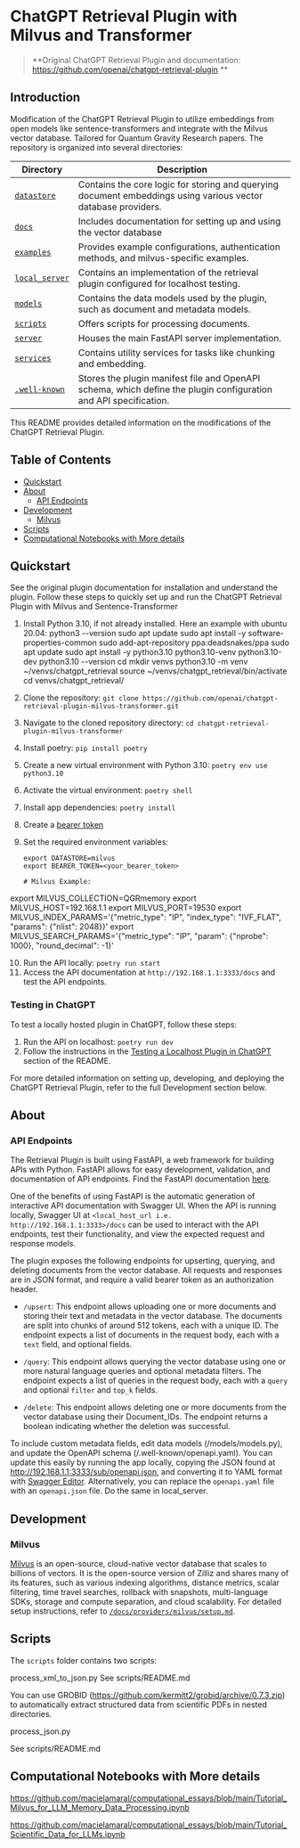 # ChatGPT Retrieval Plugin with Milvus and Transformer 

> **Original ChatGPT Retrieval Plugin and documentation: https://github.com/openai/chatgpt-retrieval-plugin **


## Introduction

Modification of the ChatGPT Retrieval Plugin to utilize embeddings from open models like sentence-transformers and integrate with the Milvus vector database. Tailored for Quantum Gravity Research papers. The repository is organized into several directories:

| Directory                       | Description                                                                                                                |
| ------------------------------- | -------------------------------------------------------------------------------------------------------------------------- |
| [`datastore`](/datastore)       | Contains the core logic for storing and querying document embeddings using various vector database providers.              |
| [`docs`](/docs)                 | Includes documentation for setting up and using the vector database |
| [`examples`](/examples)         | Provides example configurations, authentication methods, and milvus-specific examples.                                   |
| [`local_server`](/local_server) | Contains an implementation of the retrieval plugin configured for localhost testing.                                       |
| [`models`](/models)             | Contains the data models used by the plugin, such as document and metadata models.                                         |
| [`scripts`](/scripts)           | Offers scripts for processing documents.                                         |
| [`server`](/server)             | Houses the main FastAPI server implementation.                                                                             |
| [`services`](/services)         | Contains utility services for tasks like chunking and embedding.                                 |
| [`.well-known`](/.well-known)   | Stores the plugin manifest file and OpenAPI schema, which define the plugin configuration and API specification.           |

This README provides detailed information on the modifications of the ChatGPT Retrieval Plugin.

## Table of Contents

- [Quickstart](#quickstart)
- [About](#about)
  - [API Endpoints](#api-endpoints)
- [Development](#development)
  - [Milvus](#milvus)
- [Scripts](#scripts)
- [Computational Notebooks with More details](#computational-notebooks-with-more-details)

## Quickstart

See the original plugin documentation for installation and understand the plugin. 
Follow these steps to quickly set up and run the ChatGPT Retrieval Plugin with Milvus and Sentence-Transformer

1. Install Python 3.10, if not already installed. Here an example with ubuntu 20.04:
  python3 --version
  sudo apt update
  sudo apt install -y software-properties-common
  sudo add-apt-repository ppa:deadsnakes/ppa
  sudo apt update
  sudo apt install -y python3.10 python3.10-venv python3.10-dev
  python3.10 --version
  cd
  mkdir venvs
  python3.10 -m venv ~/venvs/chatgpt_retrieval
  source ~/venvs/chatgpt_retrieval/bin/activate
  cd venvs/chatgpt_retrieval/
2. Clone the repository: `git clone https://github.com/openai/chatgpt-retrieval-plugin-milvus-transformer.git`
3. Navigate to the cloned repository directory: `cd chatgpt-retrieval-plugin-milvus-transformer`
4. Install poetry: `pip install poetry`
5. Create a new virtual environment with Python 3.10: `poetry env use python3.10`
6. Activate the virtual environment: `poetry shell`
7. Install app dependencies: `poetry install`
8. Create a [bearer token](#general-environment-variables)
9. Set the required environment variables:

   ```
   export DATASTORE=milvus
   export BEARER_TOKEN=<your_bearer_token>

   # Milvus Example:
  export MILVUS_COLLECTION=QGRmemory
  export MILVUS_HOST=192.168.1.1
  export MILVUS_PORT=19530
  export MILVUS_INDEX_PARAMS='{"metric_type": "IP", "index_type": "IVF_FLAT", "params": {"nlist": 2048}}'
  export MILVUS_SEARCH_PARAMS='{"metric_type": "IP", "param": {"nprobe": 1000}, "round_decimal": -1}'


10. Run the API locally: `poetry run start`
11. Access the API documentation at `http://192.168.1.1:3333/docs` and test the API endpoints.

### Testing in ChatGPT

To test a locally hosted plugin in ChatGPT, follow these steps:

1. Run the API on localhost: `poetry run dev`
2. Follow the instructions in the [Testing a Localhost Plugin in ChatGPT](#testing-a-localhost-plugin-in-chatgpt) section of the README.

For more detailed information on setting up, developing, and deploying the ChatGPT Retrieval Plugin, refer to the full Development section below.

## About

### API Endpoints

The Retrieval Plugin is built using FastAPI, a web framework for building APIs with Python. FastAPI allows for easy development, validation, and documentation of API endpoints. Find the FastAPI documentation [here](https://fastapi.tiangolo.com/).

One of the benefits of using FastAPI is the automatic generation of interactive API documentation with Swagger UI. When the API is running locally, Swagger UI at `<local_host_url i.e. http://192.168.1.1:3333>/docs` can be used to interact with the API endpoints, test their functionality, and view the expected request and response models.

The plugin exposes the following endpoints for upserting, querying, and deleting documents from the vector database. All requests and responses are in JSON format, and require a valid bearer token as an authorization header.

- `/upsert`: This endpoint allows uploading one or more documents and storing their text and metadata in the vector database. The documents are split into chunks of around 512 tokens, each with a unique ID. The endpoint expects a list of documents in the request body, each with a `text` field, and optional fields.

- `/query`: This endpoint allows querying the vector database using one or more natural language queries and optional metadata filters. The endpoint expects a list of queries in the request body, each with a `query` and optional `filter` and `top_k` fields.

- `/delete`: This endpoint allows deleting one or more documents from the vector database using their Document_IDs. The endpoint returns a boolean indicating whether the deletion was successful.


To include custom metadata fields, edit data models (/models/models.py), and update the OpenAPI schema (/.well-known/openapi.yaml). You can update this easily by running the app locally, copying the JSON found at http://192.168.1.1:3333/sub/openapi.json, and converting it to YAML format with [Swagger Editor](https://editor.swagger.io/). Alternatively, you can replace the `openapi.yaml` file with an `openapi.json` file. Do the same in local_server.

## Development

### Milvus

[Milvus](https://milvus.io/) is an open-source, cloud-native vector database that scales to billions of vectors. It is the open-source version of Zilliz and shares many of its features, such as various indexing algorithms, distance metrics, scalar filtering, time travel searches, rollback with snapshots, multi-language SDKs, storage and compute separation, and cloud scalability. For detailed setup instructions, refer to [`/docs/providers/milvus/setup.md`](/docs/providers/milvus/setup.md).

## Scripts

The `scripts` folder contains two scripts: 

process_xml_to_json.py
  See scripts/README.md

You can use GROBID (https://github.com/kermitt2/grobid/archive/0.7.3.zip) to automatically extract structured data from scientific PDFs in nested directories. 

process_json.py

  See scripts/README.md

## Computational Notebooks with More details

https://github.com/macielamaral/computational_essays/blob/main/Tutorial_Milvus_for_LLM_Memory_Data_Processing.ipynb

https://github.com/macielamaral/computational_essays/blob/main/Tutorial_Scientific_Data_for_LLMs.ipynb